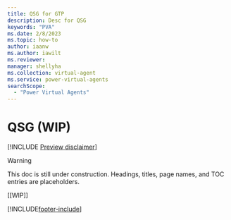 ```yaml
---
title: QSG for GTP
description: Desc for QSG
keywords: "PVA"
ms.date: 2/8/2023
ms.topic: how-to
author: iaanw
ms.author: iawilt
ms.reviewer: 
manager: shellyha
ms.collection: virtual-agent
ms.service: power-virtual-agents
searchScope:
  - "Power Virtual Agents"
---
```


# QSG (WIP)

[!INCLUDE [Preview disclaimer](includes/cc-beta-prerelease-disclaimer.md)]

> [!WARNING]
>  
> This doc is still under construction. Headings, titles, page names, and TOC entries are placeholders.

[[WIP]]

[!INCLUDE[footer-include](includes/footer-banner.md)]